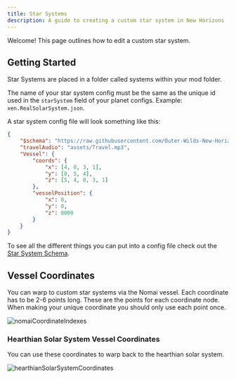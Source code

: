 ```yaml
---
title: Star Systems
description: A guide to creating a custom star system in New Horizons
---
```


Welcome! This page outlines how to edit a custom star system.

## Getting Started

Star Systems are placed in a folder called systems within your mod folder.

The name of your star system config must be the same as the unique id used in the `starSystem` field of your planet configs. Example: `xen.RealSolarSystem.json`.

A star system config file will look something like this:

```json
{
    "$schema": "https://raw.githubusercontent.com/Outer-Wilds-New-Horizons/new-horizons/main/NewHorizons/Schemas/star_system_schema.json",
    "travelAudio": "assets/Travel.mp3",
    "Vessel": {
        "coords": {
            "x": [4, 0, 3, 1],
            "y": [0, 5, 4],
            "z": [5, 4, 0, 3, 1]
        },
        "vesselPosition": {
            "x": 0,
            "y": 0,
            "z": 8000
        }
    }
}
```

To see all the different things you can put into a config file check out the [Star System Schema](/schemas/star_system_schema).

## Vessel Coordinates

You can warp to custom star systems via the Nomai vessel. Each coordinate has to be 2-6 points long.
These are the points for each coordinate node. When making your unique coordinate you should only use each point once.

![nomaiCoordinateIndexes](/star_systems/nomai_coordinate_indexes.webp)

### Hearthian Solar System Vessel Coordinates

You can use these coordinates to warp back to the hearthian solar system.

![hearthianSolarSystemCoordinates](/star_systems/hearthian_solar_system_coordinates.webp)
